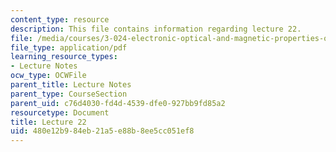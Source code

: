 ```yaml
---
content_type: resource
description: This file contains information regarding lecture 22.
file: /media/courses/3-024-electronic-optical-and-magnetic-properties-of-materials-spring-2013/480e12b984eb21a5e88b8ee5cc051ef8_MIT3_024S13_2012lec22.pdf
file_type: application/pdf
learning_resource_types:
- Lecture Notes
ocw_type: OCWFile
parent_title: Lecture Notes
parent_type: CourseSection
parent_uid: c76d4030-fd4d-4539-dfe0-927bb9fd85a2
resourcetype: Document
title: Lecture 22
uid: 480e12b9-84eb-21a5-e88b-8ee5cc051ef8
---
```

